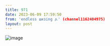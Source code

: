 ```yaml
---
title: 971
date: 2023-06-09 17:59:50
from: 'endless шизing ⍼' (channel1162404975)
layout: post
---
```


![image](photos/photo_96@09-06-2023_17-59-50.jpg)



